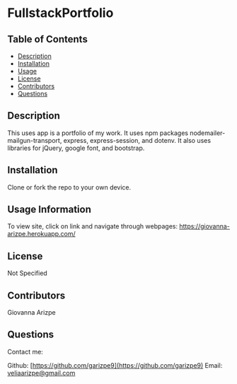 # FullstackPortfolio

## Table of Contents
* [Description](#description)
* [Installation](#installation)
* [Usage](#usage)
* [License](#license)
* [Contributors](#contributors)
* [Questions](#questions)

## Description
This uses app is a portfolio of my work. It uses npm packages nodemailer-mailgun-transport, express, express-session, and dotenv. It also uses libraries for jQuery, google font, and bootstrap.

## Installation
Clone or fork the repo to your own device.

## Usage Information
To view site, click on link and navigate through webpages: https://giovanna-arizpe.herokuapp.com/


## License
Not Specified

## Contributors
Giovanna Arizpe

## Questions
Contact me:

Github: [https://github.com/garizpe9](https://github.com/garizpe9)
Email: [veliaarizpe@gmail.com](veliaarizpe@gmail.com)
